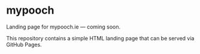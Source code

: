 # mypooch

Landing page for mypooch.ie — coming soon.

This repository contains a simple HTML landing page that can be served via GitHub Pages.
